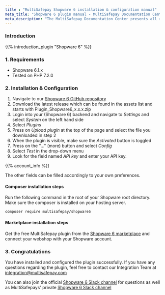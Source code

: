 ```yaml
---
title : "MultiSafepay Shopware 6 installation & configuration manual"
meta_title: "Shopware 6 plugin manual - MultiSafepay Documentation Center"
meta_description: "The MultiSafepay Documentation Center presents all relevant information about our Plugins and API. You can also find support pages for Payment Methods, Tools and General Questions as well as the contact details of our Support and Integration Teams."
---
```


### Introduction

{{% introduction_plugin "Shopware 6" %}}

### 1. Requirements
- Shopware 6.1.x
- Tested on PHP 7.2.0

### 2. Installation & Configuration
1. Navigate to our [Shopware 6 GitHub repository](https://github.com/MultiSafepay/shopware6/releases)
2. Download the latest release which can be found in the assets list and starts with Plugin_Shopware6_x.x.x.zip
3. Login into your (Shopware 6) backend and navigate to _Settings_ and select _System_ on the left hand side
4. Select _Plugins_
5. Press on _Upload plugin_ at the top of the page and select the file you downloaded in step 2
6. When the plugin is visible, make sure the _Activated_ button is toggled
7. Press on the "..." (more) button and select _Config_
8. Select _Test_ in the drop-down menu
9. Look for the field named _API key_ and enter your API key.

{{% account_info %}} 

The other fields can be filled accordingly to your own preferences.

#### Composer installation steps

Run the following command in the root of your Shopware root directory. Make sure the composer is installed on your hosting server.

```
composer require multisafepay/shopware6

```
#### Marketplace installation steps

Get the free MultiSafepay plugin from the [Shopware 6 marketplace](https://store.shopware.com/en/mltis59465832976f/multisafepay-online-payments-for-shopware-ideal-cards-klarna-alipay-etc..html) and connect your webshop with your Shopware account.

### 3. Congratulations
You have installed and configured the plugin successfully. If you have any questions regarding the plugin, feel free to contact our Integration Team at <integration@multisafepay.com>

You can also join the official [Shopware 6 Slack channel](https://join.slack.com/t/shopwarenederland/shared_invite/zt-61exftia-TFYlw5LzmIBnz7Epq07goQ) for questions as well as MultiSafepays' private [Shopware 6 Slack channel](https://shopwarenederland.slack.com/archives/G0146NKFJTT)
